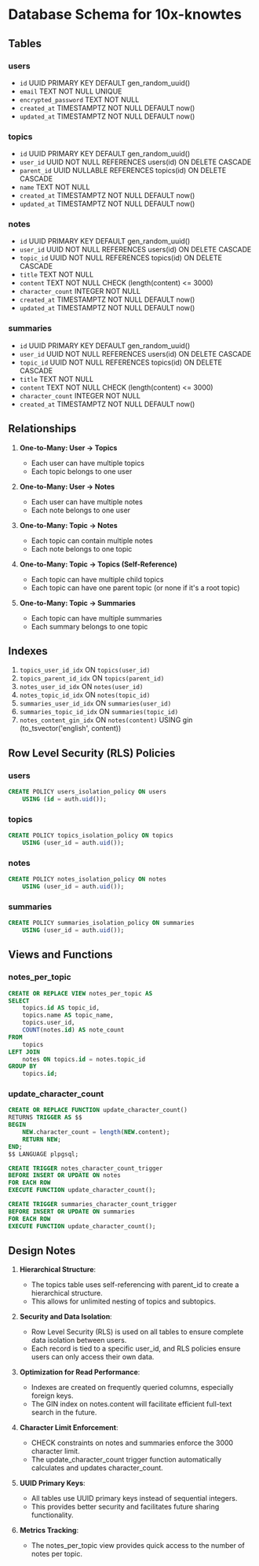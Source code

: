 # Database Schema for 10x-knowtes

## Tables

### users
- `id` UUID PRIMARY KEY DEFAULT gen_random_uuid()
- `email` TEXT NOT NULL UNIQUE
- `encrypted_password` TEXT NOT NULL
- `created_at` TIMESTAMPTZ NOT NULL DEFAULT now()
- `updated_at` TIMESTAMPTZ NOT NULL DEFAULT now()

### topics
- `id` UUID PRIMARY KEY DEFAULT gen_random_uuid()
- `user_id` UUID NOT NULL REFERENCES users(id) ON DELETE CASCADE
- `parent_id` UUID NULLABLE REFERENCES topics(id) ON DELETE CASCADE
- `name` TEXT NOT NULL
- `created_at` TIMESTAMPTZ NOT NULL DEFAULT now()
- `updated_at` TIMESTAMPTZ NOT NULL DEFAULT now()

### notes
- `id` UUID PRIMARY KEY DEFAULT gen_random_uuid()
- `user_id` UUID NOT NULL REFERENCES users(id) ON DELETE CASCADE
- `topic_id` UUID NOT NULL REFERENCES topics(id) ON DELETE CASCADE
- `title` TEXT NOT NULL
- `content` TEXT NOT NULL CHECK (length(content) <= 3000)
- `character_count` INTEGER NOT NULL
- `created_at` TIMESTAMPTZ NOT NULL DEFAULT now()
- `updated_at` TIMESTAMPTZ NOT NULL DEFAULT now()

### summaries
- `id` UUID PRIMARY KEY DEFAULT gen_random_uuid()
- `user_id` UUID NOT NULL REFERENCES users(id) ON DELETE CASCADE
- `topic_id` UUID NOT NULL REFERENCES topics(id) ON DELETE CASCADE
- `title` TEXT NOT NULL
- `content` TEXT NOT NULL CHECK (length(content) <= 3000)
- `character_count` INTEGER NOT NULL
- `created_at` TIMESTAMPTZ NOT NULL DEFAULT now()

## Relationships

1. **One-to-Many: User → Topics**
   - Each user can have multiple topics
   - Each topic belongs to one user

2. **One-to-Many: User → Notes**
   - Each user can have multiple notes
   - Each note belongs to one user

3. **One-to-Many: Topic → Notes**
   - Each topic can contain multiple notes
   - Each note belongs to one topic

4. **One-to-Many: Topic → Topics (Self-Reference)**
   - Each topic can have multiple child topics
   - Each topic can have one parent topic (or none if it's a root topic)

5. **One-to-Many: Topic → Summaries**
   - Each topic can have multiple summaries
   - Each summary belongs to one topic

## Indexes

1. `topics_user_id_idx` ON `topics(user_id)`
2. `topics_parent_id_idx` ON `topics(parent_id)`
3. `notes_user_id_idx` ON `notes(user_id)`
4. `notes_topic_id_idx` ON `notes(topic_id)`
5. `summaries_user_id_idx` ON `summaries(user_id)`
6. `summaries_topic_id_idx` ON `summaries(topic_id)`
7. `notes_content_gin_idx` ON `notes(content)` USING gin (to_tsvector('english', content))

## Row Level Security (RLS) Policies

### users

```sql
CREATE POLICY users_isolation_policy ON users
    USING (id = auth.uid());
```

### topics

```sql
CREATE POLICY topics_isolation_policy ON topics
    USING (user_id = auth.uid());
```

### notes

```sql
CREATE POLICY notes_isolation_policy ON notes
    USING (user_id = auth.uid());
```

### summaries

```sql
CREATE POLICY summaries_isolation_policy ON summaries
    USING (user_id = auth.uid());
```

## Views and Functions

### notes_per_topic
```sql
CREATE OR REPLACE VIEW notes_per_topic AS
SELECT 
    topics.id AS topic_id,
    topics.name AS topic_name,
    topics.user_id,
    COUNT(notes.id) AS note_count
FROM 
    topics
LEFT JOIN 
    notes ON topics.id = notes.topic_id
GROUP BY 
    topics.id;
```

### update_character_count
```sql
CREATE OR REPLACE FUNCTION update_character_count()
RETURNS TRIGGER AS $$
BEGIN
    NEW.character_count = length(NEW.content);
    RETURN NEW;
END;
$$ LANGUAGE plpgsql;

CREATE TRIGGER notes_character_count_trigger
BEFORE INSERT OR UPDATE ON notes
FOR EACH ROW
EXECUTE FUNCTION update_character_count();

CREATE TRIGGER summaries_character_count_trigger
BEFORE INSERT OR UPDATE ON summaries
FOR EACH ROW
EXECUTE FUNCTION update_character_count();
```

## Design Notes

1. **Hierarchical Structure**:
   - The topics table uses self-referencing with parent_id to create a hierarchical structure.
   - This allows for unlimited nesting of topics and subtopics.

2. **Security and Data Isolation**:
   - Row Level Security (RLS) is used on all tables to ensure complete data isolation between users.
   - Each record is tied to a specific user_id, and RLS policies ensure users can only access their own data.

3. **Optimization for Read Performance**:
   - Indexes are created on frequently queried columns, especially foreign keys.
   - The GIN index on notes.content will facilitate efficient full-text search in the future.

4. **Character Limit Enforcement**:
   - CHECK constraints on notes and summaries enforce the 3000 character limit.
   - The update_character_count trigger function automatically calculates and updates character_count.

5. **UUID Primary Keys**:
   - All tables use UUID primary keys instead of sequential integers.
   - This provides better security and facilitates future sharing functionality.

6. **Metrics Tracking**:
   - The notes_per_topic view provides quick access to the number of notes per topic.